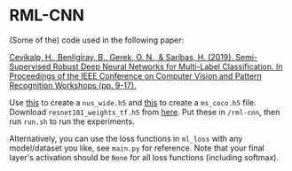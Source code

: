 # RML-CNN

(Some of the) code used in the following paper:

[Cevikalp, H., Benligiray, B., Gerek, O. N., & Saribas, H. (2019). Semi-Supervised Robust Deep Neural Networks for Multi-Label Classification. In Proceedings of the IEEE Conference on Computer Vision and Pattern Recognition Workshops (pp. 9-17).](http://openaccess.thecvf.com/content_CVPRW_2019/papers/Deep%20Vision%20Workshop/Cevikalp_Semi-Supervised_Robust_Deep_Neural_Networks_for_Multi-Label_Classification_CVPRW_2019_paper.pdf)

Use [this](https://github.com/bbenligiray/nus_wide_formatter_SRN) to create a `nus_wide.h5` and [this](https://github.com/bbenligiray/ms_coco_formatter_SRN) to create a `ms_coco.h5` file. Download `resnet101_weights_tf.h5` from [here](https://gist.github.com/flyyufelix/65018873f8cb2bbe95f429c474aa1294). Put these in `/rml-cnn`, then run `run.sh` to run the experiments.

Alternatively, you can use the loss functions in `ml_loss` with any model/dataset you like, see `main.py` for reference. Note that your final layer's activation should be `None` for all loss functions (including softmax).
